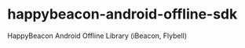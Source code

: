 happybeacon-android-offline-sdk
===============================

HappyBeacon Android Offline Library (iBeacon, Flybell)
